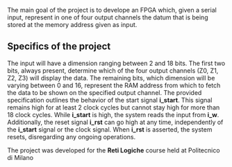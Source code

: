 The main goal of the project is to develope an FPGA which, given a serial input, represent in one of four output channels the datum that is being stored at the memory address given as input.


## Specifics of the project
The input will have a dimension ranging between 2 and 18 bits. The first two bits, always present, determine which of the four output channels (Z0, Z1, Z2, Z3) will display the data. The remaining bits, which dimension will be varying between 0 and 16, represent the RAM address from which to fetch the data to be shown on the specified output channel.
The provided specification outlines the behavior of the start signal **i_start**. This signal remains high for at least 2 clock cycles but cannot stay high for more than 18 clock cycles. While **i_start** is high, the system reads the input from **i_w**. Additionally, the reset signal **i_rst** can go high at any time, independently of the **i_start** signal or the clock signal. When **i_rst** is asserted, the system resets, disregarding any ongoing operations.

The project was developed for the **Reti Logiche** course held at Politecnico di Milano
